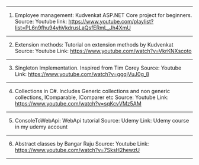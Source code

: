 -----------------------------------------------------------------------------------

1. Employee management: Kudvenkat ASP.NET Core project for beginners.
   Source: Youtube
   link: https://www.youtube.com/playlist?list=PL6n9fhu94yhVkdrusLaQsfERmL_Jh4XmU
   
-----------------------------------------------------------------------------------

2. Extension methods: Tutorial on extension methods by Kudvenkat
   Source: Youtube
   Link: https://www.youtube.com/watch?v=VkrKNXscoto

-----------------------------------------------------------------------------------
3. Singleton Implementation. Inspired from Tim Corey
   Source: Youtube
   Link: https://www.youtube.com/watch?v=ggqjVuJ0g_8
-----------------------------------------------------------------------------------
4. Collections in C#. Includes Generic collections and non generic collections, IComparable, IComparer etc
   Source: Youtube
   Link: https://www.youtube.com/watch?v=sqKcvVMz5AM
-----------------------------------------------------------------------------------
5. ConsoleToWebApi: WebApi tutorial
   Source: Udemy
   Link: Udemy course in my udemy account
-----------------------------------------------------------------------------------
6. Abstract classes by Bangar Raju
   Source: Youtube
   Link: https://www.youtube.com/watch?v=7SksH2hewzU
-----------------------------------------------------------------------------------